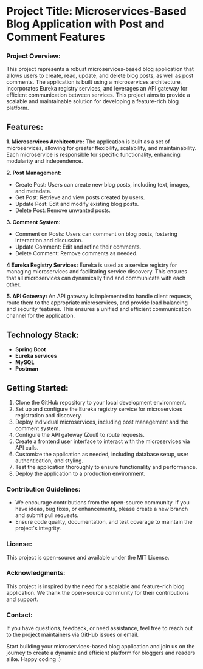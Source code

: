 # Project Title: Microservices-Based Blog Application with Post and Comment Features

### Project Overview:
This project represents a robust microservices-based blog application that allows users to create, read, update, and delete blog posts, as well as post comments. The application is built using a microservices architecture, incorporates Eureka registry services, and leverages an API gateway for efficient communication between services. This project aims to provide a scalable and maintainable solution for developing a feature-rich blog platform.


## Features:
**1. Microservices Architecture:** The application is built as a set of microservices, allowing for greater flexibility, scalability, and maintainability. Each microservice is responsible for specific functionality, enhancing modularity and independence.

**2. Post Management:**
- Create Post: Users can create new blog posts, including text, images, and metadata.
- Get Post: Retrieve and view posts created by users.
- Update Post: Edit and modify existing blog posts.
- Delete Post: Remove unwanted posts.

**3. Comment System:**
- Comment on Posts: Users can comment on blog posts, fostering interaction and discussion.
- Update Comment: Edit and refine their comments.
- Delete Comment: Remove comments as needed.
  
**4 Eureka Registry Services:** Eureka is used as a service registry for managing microservices and facilitating service discovery. This ensures that all microservices can dynamically find and communicate with each other.

**5. API Gateway:** An API gateway is implemented to handle client requests, route them to the appropriate microservices, and provide load balancing and security features. This ensures a unified and efficient communication channel for the application.


## Technology Stack:
- **Spring Boot**
- **Eureka services**
- **MySQL**
- **Postman**


## Getting Started:
1. Clone the GitHub repository to your local development environment.
2. Set up and configure the Eureka registry service for microservices registration and discovery.
3. Deploy individual microservices, including post management and the comment system.
4. Configure the API gateway (Zuul) to route requests.
5. Create a frontend user interface to interact with the microservices via API calls.
6. Customize the application as needed, including database setup, user authentication, and styling.
7. Test the application thoroughly to ensure functionality and performance.
8. Deploy the application to a production environment.


### Contribution Guidelines:
- We encourage contributions from the open-source community. If you have ideas, bug fixes, or enhancements, please create a new branch and submit pull requests.
- Ensure code quality, documentation, and test coverage to maintain the project's integrity.

### License:
This project is open-source and available under the MIT License.

### Acknowledgments:
This project is inspired by the need for a scalable and feature-rich blog application. We thank the open-source community for their contributions and support.

### Contact:
If you have questions, feedback, or need assistance, feel free to reach out to the project maintainers via GitHub issues or email.

Start building your microservices-based blog application and join us on the journey to create a dynamic and efficient platform for bloggers and readers alike. Happy coding :)
